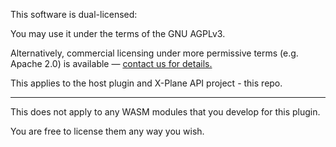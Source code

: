 This software is dual-licensed:

You may use it under the terms of the GNU AGPLv3.

Alternatively, commercial licensing under more permissive terms (e.g. Apache 2.0) is available — [contact us for details.](mailto:br@x-plugins.com)


This applies to the host plugin and X-Plane API project - this repo.

---

This does not apply to any WASM modules that you develop for this plugin.

You are free to license them any way you wish.